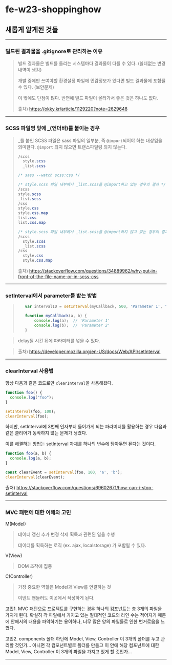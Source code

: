 # fe-w23-shoppinghow

## 새롭게 알게된 것들

---

### 빌드된 결과물을 .gitignore로 관리하는 이유

> 빌드 결과물은 빌드를 돌리는 시스템마다 결과물이 다를 수 있다. (쓸데없는 변경내역이 생김)
>
> 개발 중에만 쓰여야할 환경설정 파일에 민감정보가 있다면 빌드 결과물에 포함될 수 있다. (보안문제)
>
> 이 밖에도 단점이 많다. 반면에 빌드 파일이 올라가서 좋은 것은 하나도 없다.
>
> 출처) https://okky.kr/article/1129220?note=2629648

---

### SCSS 파일명 앞에 _(언더바)를 붙이는 경우

> _를 붙인 SCSS 파일은 sass 파일의 일부분, 즉 `@import`되어야 하는 대상임을 의미한다. `@import` 되지 않으면 트랜스파일링 되지 않는다.
>
> ```css
> /scss
> 	style.scss
> 	_list.scss
> 
> /* sass --watch scss:css */
> 
> /* style.scss 파일 내부에서 _list.scss를 @import하고 있는 경우의 결과 */
> /scss
> style.scss
> _list.scss
> /css
> style.css
> style.css.map
> list.css
> list.css.map
> 
> /* style.scss 파일 내부에서 _list.scss를 @import하지 않고 있는 경우의 결과 */
> /scss
> 	style.scss
> 	_list.scss
> /css
> 	style.css
> 	style.css.map
> 
> ```
>
> 출처) https://stackoverflow.com/questions/34889962/why-put-in-front-of-the-file-name-or-in-scss-css

---

### setInterval에서 parameter를 받는 방법

>```javascript
>    var intervalID = setInterval(myCallback, 500, 'Parameter 1', 'Parameter 2');
>
>    function myCallback(a, b) {
>        console.log(a);  // 'Parameter 1'
>        console.log(b);  // 'Parameter 2'
>    }
>```

>delay될 시간 뒤에 파라미터를 넣을 수 있다.

>출처) https://developer.mozilla.org/en-US/docs/Web/API/setInterval

---

### clearInterval 사용법

항상 다음과 같은 코드로만 `clearInterval`을 사용해왔다.

```javascript
function foo() {
  console.log("foo");
}

setInterval(foo, 100);
clearInterval(foo);
```

하지만, setInterval에 3번째 인자부터 들어가게 되는 파라미터를 활용하는 경우 다음과 같은 클리어가 동작하지 않는 문제가 생겼다.

이를 해결하는 방법는 setInterval 자체를 하나의 변수에 담아두면 된다는 것이다.

```javascript
function foo(a, b) {
  console.log(a, b);
}

const clearEvent = setInterval(foo, 100, 'a', 'b');
clearInterval(clearEvent);
```

출처) https://stackoverflow.com/questions/69602671/how-can-i-stop-setinterval

---

### MVC 패턴에 대한 이해와 고민

M(Model)

> 데이터 갱신 추가 변경 삭제 획득과 관련된 일을 수행
>
> 데이터를 획득하는 로직 (ex. ajax, localstorage) 가 포함될 수 있다.

V(View)

> DOM 조작에 집중

C(Controller)

> 가장 중요한 역할은 Model과 View를 연결하는 것
>
> 이벤트 핸들러도 이곳에서 작성하게 된다.



고민1. MVC 패턴으로 프로젝트를 구현하는 경우 하나의 컴포넌트는 총 3개의 파일을 가지게 된다. 확실히 각 파일에서 가지고 있는 절대적인 코드의 라인 수는 적어지기 때문에 안에서의 내용을 파악하기는 용이하나, 너무 많은 양의 파일들로 인한 번거로움을 느꼈다.

고민2. components 폴더 하단에 Model, View, Controller 이 3개의 폴더를 두고 관리할 것인가... 아니면 각 컴포넌트별로 폴더를 만들고 이 안에 해당 컴포넌트에 대한 Model, View, Controller 이 3개의 파일을 가지고 있게 할 것인가...

---



